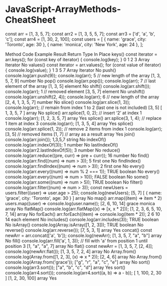 # JavaScript-ArrayMethods-CheatSheet

const arr = [1, 3, 5, 7];
const arr2 = [1, 3, 5, 5, 7];
const arr3 = ['d', 'a', 'b', 'c'];
const arr4 = [1, 30, 2, 100];
const users = [
	{ name: 'grace', city: 'Toronto', age: 30 },
	{ name: 'monica', city: 'New York', age: 24 },
];


Method	Code Example	Result	Return Type	In Place
keys()	const iterator = arr.keys();
for (const key of iterator) {
console.log(key);
}	0
1
2
3	Array Iterator	No
values()	const iterator = arr.values();
for (const value of iterator) {
console.log(value);
}	1
3
5
7	Array Iterator	No
push()	console.log(arr.push(9));
console.log(arr);
5 // new length of the array
[1, 3, 5, 7, 9]	number	No
pop()	console.log(arr.pop());
console.log(arr);	7 // last element of the array
[1, 3, 5]	element	No
shift()	console.log(arr.shift());
console.log(arr);	1 // removed element
[3, 5, 7]	element	No
unshift()	console.log(arr.unshift(2, 4));
console.log(arr);	6 // new length of the array
[2, 4, 1, 3, 5, 7]	number	No
slice()	console.log(arr.slice(1, 3));
console.log(arr);
// remain from index 1 to 2 (last one is not included)	[3, 5]
[ 1, 3, 5, 7 ]	array	No
splice()	arr.splice(1, 0, 2); // insert ‘2’ at index 1
console.log(arr);	[1, 2, 3, 5, 7]	array	Yes
splice()	arr.splice(3, 1, 4); // replace 1 item at index 3
console.log(arr);	[1, 3, 5, 4]	array	Yes
splice()	console.log(arr.splice(1, 2)); // remove 2 items from index 1
console.log(arr);	[3, 5] // removed items
[1, 7] // array as a result	array	Yes
join()	console.log(arr.join());	1,3,5,7	string	No
indexOf()	console.log(arr.indexOf(3));	1	number	No
lastIndexOf()	console.log(arr2.lastIndexOf(5));	3	number	No
reduce()	console.log(arr.reduce((pre, curr) => pre + curr));	16	number	No
find()	console.log(arr.find((num) => num > 3));	5	first one	No
findIndex()	console.log(arr.findIndex((num) => num > 3));	2	first one	No
every()	console.log(arr.every((num) => num % 2 === 1));	TRUE	boolean	No
every()	console.log(arr.every((num) => num > 10));	FALSE	boolean	No
some()	console.log(arr.some((num) => num > 5));	TRUE	boolean	No
filter()	console.log(arr.filter((num) => num > 3));
const newUsers = users.filter((user) => user.age > 25);
console.log(newUsers);	[5, 7]
[ { name: 'grace', city: 'Toronto', age: 30 } ]	array	No
map()	arr.map((item) => item * 2)
users.map((user) => console.log(user.name));	[2, 6, 10, 14]
grace
monica	array	No
flatMap()	console.log(arr.flatMap((x) => [x, x * 2]));	[1, 2, 3, 6, 5, 10, 7, 14]	array	No
forEach()	arr.forEach((item) => console.log(item * 2));	2
6
10
14	each element	No
includes()	console.log(arr.includes(3));	TRUE	boolean	No
isArray()	console.log(Array.isArray([1, 2, 3]));	TRUE	boolean	No
reverse()	console.log(arr.reverse());	[7, 5, 3, 1]	array	Yes
concat()	const newArr = arr.concat(['a', 'b']);
console.log(newArr);	[1, 3, 5, 7, "a", "b"]	array	No
fill()	console.log(arr.fill('a', 1, 3));
// fill with 'a' from position 1 until position 3	[1, "a", "a", 7]	array	No
flat()	const newArr = [1, 3, 5, 7, [2, 4]];
console.log(newArr.flat());	[1, 3, 5, 7, 2, 4]	array	No
Array.from()	console.log(Array.from([1, 2, 3], (x) => x * 2));	[2, 4, 6]	array	No
Array.from()	console.log(Array.from('grace'));	["g", "r", "a", "c", "e"]	array	No
sort()	console.log(arr3.sort());	["a", "b", "c", "d"]	array	Yes
sort()	console.log(arr4.sort());
console.log(arr4.sort((a, b) => a - b));	[ 1, 100, 2, 30 ]
[1, 2, 30, 100]	array	Yes
